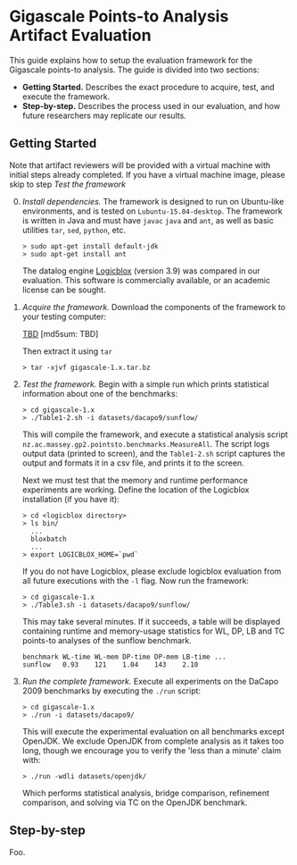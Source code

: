 
Gigascale Points-to Analysis Artifact Evaluation
================================================

This guide explains how to setup the evaluation framework for the Gigascale
points-to analysis. The guide is divided into two sections:

 * **Getting Started.** Describes the exact procedure to acquire, test, and
   execute the framework.
 * **Step-by-step.** Describes the process used in our evaluation, and how
   future researchers may replicate our results.

Getting Started
---------------

Note that artifact reviewers will be provided with a virtual machine with
initial steps already completed.  If you have a virtual machine image,
please skip to step *Test the framework*

 0. *Install dependencies.* The framework is designed to run on Ubuntu-like
    environments, and is tested on `Lubuntu-15.04-desktop`. The framework is
    written in Java and must have `javac` `java` and `ant`, as well as basic
    utilities `tar`, `sed`, `python`, etc.

        > sudo apt-get install default-jdk
        > sudo apt-get install ant

    The datalog engine [Logicblox](http://www.logicblox.com/) (version 3.9)
    was compared in our evaluation.  This software is commercially
    available, or an academic license can be sought.

 1. *Acquire the framework.* Download the components of the framework to
    your testing computer:

    [TBD](nowhere) [md5sum: TBD]

    Then extract it using `tar`

        > tar -xjvf gigascale-1.x.tar.bz

 2. *Test the framework.* Begin with a simple run which prints statistical
    information about one of the benchmarks:
    
        > cd gigascale-1.x
        > ./Table1-2.sh -i datasets/dacapo9/sunflow/

    This will compile the framework, and execute a statistical analysis
    script `nz.ac.massey.gp2.pointsto.benchmarks.MeasureAll`. The script
    logs output data (printed to screen), and the `Table1-2.sh` script
    captures the output and formats it in a csv file, and prints it to the
    screen.

    Next we must test that the memory and runtime performance experiments
    are working. Define the location of the Logicblox installation (if you
    have it):

        > cd <logicblox directory>
        > ls bin/
          ...
          bloxbatch
          ...
        > export LOGICBLOX_HOME=`pwd`

    If you do not have Logicblox, please exclude logicblox evaluation from
    all future executions with the `-l` flag. Now run the framework:

        > cd gigascale-1.x
        > ./Table3.sh -i datasets/dacapo9/sunflow/

    This may take several minutes. If it succeeds, a table will be displayed
    containing runtime and memory-usage statistics for WL, DP, LB and TC
    points-to analyses of the sunflow benchmark.

        benchmark WL-time WL-mem DP-time DP-mem LB-time ...
        sunflow   0.93    121    1.04    143    2.10

 4. *Run the complete framework.* Execute all experiments on the DaCapo 2009
    benchmarks by executing the `./run` script: 

        > cd gigascale-1.x
        > ./run -i datasets/dacapo9/

    This will execute the experimental evaluation on all benchmarks except
    OpenJDK.  We exclude OpenJDK from complete analysis as it takes too
    long, though we encourage you to verify the 'less than a minute' claim
    with:

        > ./run -wdli datasets/openjdk/

    Which performs statistical analysis, bridge comparison, refinement
    comparison, and solving via TC on the OpenJDK benchmark.

Step-by-step
------------

Foo.
